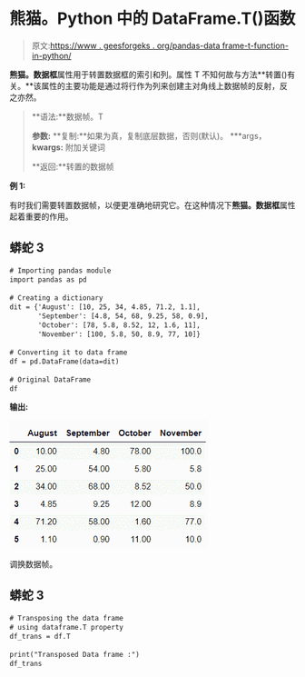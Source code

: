 # 熊猫。Python 中的 DataFrame.T()函数

> 原文:[https://www . geesforgeks . org/pandas-data frame-t-function-in-python/](https://www.geeksforgeeks.org/pandas-dataframe-t-function-in-python/)

**熊猫。数据框**属性用于转置数据框的索引和列。属性 T 不知何故与方法**转置()有关。**该属性的主要功能是通过将行作为列来创建主对角线上数据帧的反射，反之亦然。

> **语法:**数据帧。T
> 
> **参数:**
> **复制:**如果为真，复制底层数据，否则(默认)。
> ***args，**kwargs:** 附加关键词
> 
> **返回:**转置的数据帧

**例 1:**

有时我们需要转置数据帧，以便更准确地研究它。在这种情况下**熊猫。数据框**属性起着重要的作用。

## 蟒蛇 3

```
# Importing pandas module
import pandas as pd

# Creating a dictionary
dit = {'August': [10, 25, 34, 4.85, 71.2, 1.1],
       'September': [4.8, 54, 68, 9.25, 58, 0.9],
       'October': [78, 5.8, 8.52, 12, 1.6, 11],
       'November': [100, 5.8, 50, 8.9, 77, 10]}

# Converting it to data frame
df = pd.DataFrame(data=dit)

# Original DataFrame
df
```

**输出:**

![](img/f4a3d86e7e04cd6ed52544ec987839a2.png)

调换数据帧。

## 蟒蛇 3

```
# Transposing the data frame 
# using dataframe.T property
df_trans = df.T

print("Transposed Data frame :")
df_trans
```